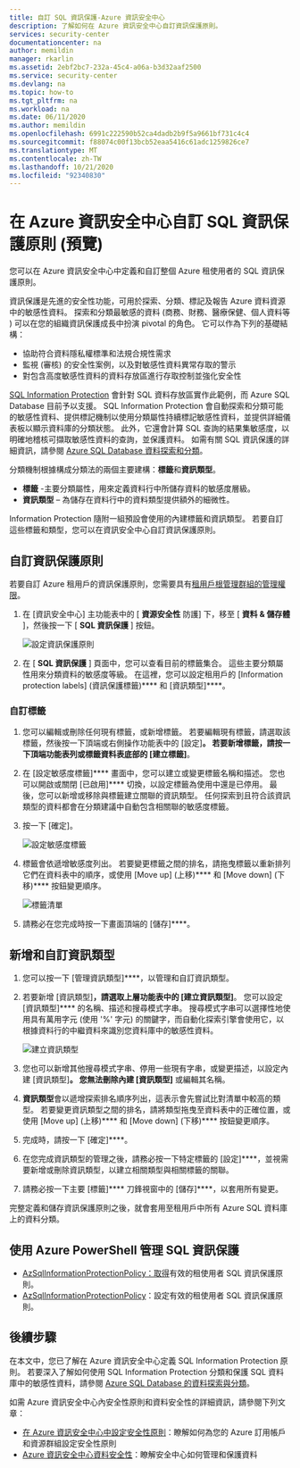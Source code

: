 ```yaml
---
title: 自訂 SQL 資訊保護-Azure 資訊安全中心
description: 了解如何在 Azure 資訊安全中心自訂資訊保護原則。
services: security-center
documentationcenter: na
author: memildin
manager: rkarlin
ms.assetid: 2ebf2bc7-232a-45c4-a06a-b3d32aaf2500
ms.service: security-center
ms.devlang: na
ms.topic: how-to
ms.tgt_pltfrm: na
ms.workload: na
ms.date: 06/11/2020
ms.author: memildin
ms.openlocfilehash: 6991c222590b52ca4dadb2b9f5a9661bf731c4c4
ms.sourcegitcommit: f88074c00f13bcb52eaa5416c61adc1259826ce7
ms.translationtype: MT
ms.contentlocale: zh-TW
ms.lasthandoff: 10/21/2020
ms.locfileid: "92340830"
---
```

# <a name="customize-the-sql-information-protection-policy-in-azure-security-center-preview"></a>在 Azure 資訊安全中心自訂 SQL 資訊保護原則 (預覽)
 
您可以在 Azure 資訊安全中心中定義和自訂整個 Azure 租使用者的 SQL 資訊保護原則。

資訊保護是先進的安全性功能，可用於探索、分類、標記及報告 Azure 資料資源中的敏感性資料。 探索和分類最敏感的資料 (商務、財務、醫療保健、個人資料等 ) 可以在您的組織資訊保護成長中扮演 pivotal 的角色。 它可以作為下列的基礎結構：
- 協助符合資料隱私權標準和法規合規性需求
- 監視 (審核) 的安全性案例，以及對敏感性資料異常存取的警示
- 對包含高度敏感性資料的資料存放區進行存取控制並強化安全性
 
[SQL Information Protection](../azure-sql/database/data-discovery-and-classification-overview.md) 會針對 SQL 資料存放區實作此範例，而 Azure SQL Database 目前予以支援。 SQL Information Protection 會自動探索和分類可能的敏感性資料、提供標記機制以使用分類屬性持續標記敏感性資料，並提供詳細儀表板以顯示資料庫的分類狀態。 此外，它還會計算 SQL 查詢的結果集敏感度，以明確地稽核可擷取敏感性資料的查詢，並保護資料。 如需有關 SQL 資訊保護的詳細資訊，請參閱 [Azure SQL Database 資料探索和分類](../azure-sql/database/data-discovery-and-classification-overview.md)。
 
分類機制根據構成分類法的兩個主要建構：**標籤**和**資訊類型**。
- **標籤** -主要分類屬性，用來定義資料行中所儲存資料的敏感度層級。 
- **資訊類型** – 為儲存在資料行中的資料類型提供額外的細微性。
 
Information Protection 隨附一組預設會使用的內建標籤和資訊類型。 若要自訂這些標籤和類型，您可以在資訊安全中心自訂資訊保護原則。
 
## <a name="customize-the-information-protection-policy"></a>自訂資訊保護原則
若要自訂 Azure 租用戶的資訊保護原則，您需要具有[租用戶根管理群組的管理權限](security-center-management-groups.md)。 
 
1. 在 [資訊安全中心] 主功能表中的 [ **資源安全性** 防護] 下，移至 [ **資料 & 儲存體** ]，然後按一下 [ **SQL 資訊保護** ] 按鈕。

   ![設定資訊保護原則](./media/security-center-info-protection-policy/security-policy.png) 
 
2. 在 [ **SQL 資訊保護** ] 頁面中，您可以查看目前的標籤集合。 這些主要分類屬性用來分類資料的敏感度等級。 在這裡，您可以設定租用戶的 [Information protection labels] \(資訊保護標籤\)**** 和 [資訊類型]****。 
 
### <a name="customizing-labels"></a>自訂標籤
 
1. 您可以編輯或刪除任何現有標籤，或新增標籤。 若要編輯現有標籤，請選取該標籤，然後按一下頂端或右側操作功能表中的 [設定]****。 若要新增標籤，請按一下頂端功能表列或標籤資料表底部的 [建立標籤]****。
2. 在 [設定敏感度標籤]**** 畫面中，您可以建立或變更標籤名稱和描述。 您也可以開啟或關閉 [已啟用]**** 切換，以設定標籤為使用中還是已停用。 最後，您可以新增或移除與標籤建立關聯的資訊類型。 任何探索到且符合該資訊類型的資料都會在分類建議中自動包含相關聯的敏感度標籤。
3. 按一下 [確定]。
 
   ![設定敏感度標籤](./media/security-center-info-protection-policy/config-sensitivity-label.png)
 
4. 標籤會依遞增敏感度列出。 若要變更標籤之間的排名，請拖曳標籤以重新排列它們在資料表中的順序，或使用 [Move up] \(上移\)**** 和 [Move down] \(下移\)**** 按鈕變更順序。 
 
    ![標籤清單](./media/security-center-info-protection-policy/move-up.png)
 
5. 請務必在您完成時按一下畫面頂端的 [儲存]****。
 
 
## <a name="adding-and-customizing-information-types"></a>新增和自訂資訊類型
 
1. 您可以按一下 [管理資訊類型]****，以管理和自訂資訊類型。
2. 若要新增 [資訊類型]****，請選取上層功能表中的 [建立資訊類型]****。 您可以設定 [資訊類型]**** 的名稱、描述和搜尋模式字串。 搜尋模式字串可以選擇性地使用具有萬用字元 (使用 '%' 字元) 的關鍵字，而自動化探索引擎會使用它，以根據資料行的中繼資料來識別您資料庫中的敏感性資料。
 
    ![建立資訊類型](./media/security-center-info-protection-policy/info-types.png)
 
3. 您也可以新增其他搜尋模式字串、停用一些現有字串，或變更描述，以設定內建 [資訊類型]****。 您無法刪除內建 [資訊類型]**** 或編輯其名稱。 
4. **資訊類型**會以遞增探索排名順序列出，這表示會先嘗試比對清單中較高的類型。 若要變更資訊類型之間的排名，請將類型拖曳至資料表中的正確位置，或使用 [Move up] \(上移\)**** 和 [Move down] \(下移\)**** 按鈕變更順序。 
5. 完成時，請按一下 [確定]****。
6. 在您完成資訊類型的管理之後，請務必按一下特定標籤的 [設定]****，並視需要新增或刪除資訊類型，以建立相關類型與相關標籤的關聯。
7. 請務必按一下主要 [標籤]**** 刀鋒視窗中的 [儲存]****，以套用所有變更。
 
完整定義和儲存資訊保護原則之後，就會套用至租用戶中所有 Azure SQL 資料庫上的資料分類。

## <a name="manage-sql-information-protection-using-azure-powershell"></a>使用 Azure PowerShell 管理 SQL 資訊保護

- [AzSqlInformationProtectionPolicy：取得](/powershell/module/az.security/get-azsqlinformationprotectionpolicy)有效的租使用者 SQL 資訊保護原則。
- [AzSqlInformationProtectionPolicy](/powershell/module/az.security/set-azsqlinformationprotectionpolicy)：設定有效的租使用者 SQL 資訊保護原則。
 
## <a name="next-steps"></a>後續步驟
 
在本文中，您已了解在 Azure 資訊安全中心定義 SQL Information Protection 原則。 若要深入了解如何使用 SQL Information Protection 分類和保護 SQL 資料庫中的敏感性資料，請參閱 [Azure SQL Database 的資料探索與分類](../azure-sql/database/data-discovery-and-classification-overview.md)。 

如需 Azure 資訊安全中心內安全性原則和資料安全性的詳細資訊，請參閱下列文章：
 
- [在 Azure 資訊安全中心中設定安全性原則](tutorial-security-policy.md)：瞭解如何為您的 Azure 訂用帳戶和資源群組設定安全性原則
- [Azure 資訊安全中心資料安全性](security-center-data-security.md)：瞭解安全中心如何管理和保護資料